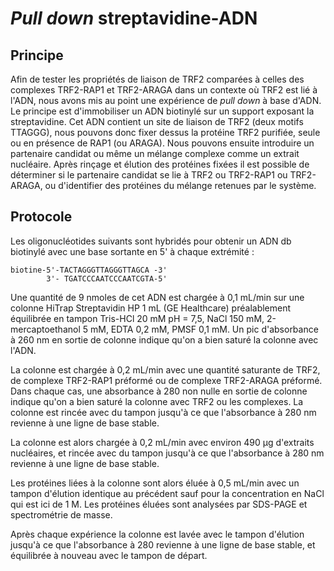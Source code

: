 # *Pull down* streptavidine-ADN

## Principe

Afin de tester les propriétés de liaison de TRF2 comparées à celles des
complexes TRF2-RAP1 et TRF2-ARAGA dans un contexte où TRF2 est lié à l'ADN, nous
avons mis au point une expérience de *pull down* à base d'ADN. Le principe est
d'immobiliser un ADN biotinylé sur un support exposant la streptavidine. Cet ADN
contient un site de liaison de TRF2 (deux motifs TTAGGG), nous pouvons donc
fixer dessus la protéine TRF2 purifiée, seule ou en présence de RAP1 (ou ARAGA).
Nous pouvons ensuite introduire un partenaire candidat ou même un mélange
complexe comme un extrait nucléaire. Après rinçage et élution des protéines
fixées il est possible de déterminer si le partenaire candidat se lie à TRF2 ou
TRF2-RAP1 ou TRF2-ARAGA, ou d'identifier des protéines du mélange retenues par
le système.


## Protocole

Les oligonucléotides suivants sont hybridés pour obtenir un ADN db biotinylé
avec une base sortante en 5' à chaque extrémité :

```
biotine-5'-TACTAGGGTTAGGGTTAGCA -3'
        3'- TGATCCCAATCCCAATCGTA-5'
```

Une quantité de 9 nmoles de cet ADN est chargée à 0,1 mL/min sur une colonne
HiTrap Streptavidin HP 1 mL (GE Healthcare) préalablement équilibrée en tampon
Tris-HCl 20 mM pH = 7,5, NaCl 150 mM, 2-mercaptoethanol 5 mM, EDTA 0,2 mM, PMSF
0,1 mM. Un pic d'absorbance à 260 nm en sortie de colonne indique qu'on a bien
saturé la colonne avec l'ADN.

La colonne est chargée à 0,2 mL/min avec une quantité saturante de TRF2, de
complexe TRF2-RAP1 préformé ou de complexe TRF2-ARAGA préformé. Dans chaque cas,
une absorbance à 280 non nulle en sortie de colonne indique qu'on a bien saturé
la colonne avec TRF2 ou les complexes. La colonne est rincée avec du tampon
jusqu'à ce que l'absorbance à 280 nm revienne à une ligne de base stable.

La colonne est alors chargée à 0,2 mL/min avec environ 490 μg d'extraits
nucléaires, et rincée avec du tampon jusqu'à ce que l'absorbance à 280 nm
revienne à une ligne de base stable.

Les protéines liées à la colonne sont alors éluée à 0,5 mL/min avec un tampon
d'élution identique au précédent sauf pour la concentration en NaCl qui est ici
de 1 M. Les protéines éluées sont analysées par SDS-PAGE et spectrométrie
de masse.

Après chaque expérience la colonne est lavée avec le tampon d'élution jusqu'à ce
que l'absorbance à 280 revienne à une ligne de base stable, et équilibrée
à nouveau avec le tampon de départ.


